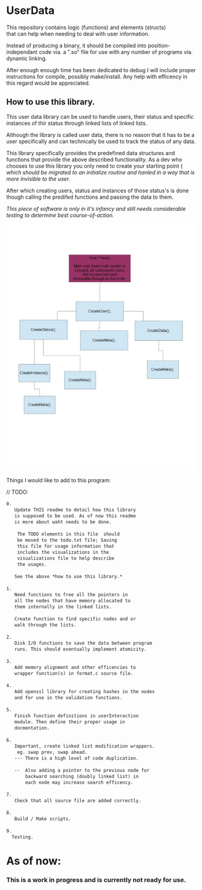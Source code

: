 # UserData

This repository contains logic (functions) and elements (structs)	
that can help when needing to deal with user information. 

Instead of producing a binary, it should be compiled into
position-independant code via. a ".so" file for use with
any number of programs via. dynamic linking.

After enough enough time has been dedicated to debug I will
include proper instructions for compile, possibly make/install.
Any help with efficency in this regard would be appreciated.

## How to use this library.

This user data library can be used to handle users, their
status and specific instances of thir status through linked
lists of linked lists.

Although the library is called user data, there is no reason
that it has to be a user specifically and can technically be
used to track the status of any data.

This library specifically provides the predefined data
structures and functions that provide the above described
functionality. As a dev who chooses to use this library
you only need to create your starting point ( _which should
be migrated to an initialize routine and hanled in a way 
that is more invisible to the user._ 

After which creating users, status and instances of those
status's is done though calling the predifed functions and
passing the data to them.

*This piece of software is only in it's infancy and still
 needs considerable testing to determine best course-of-action.*


![Image: Creating Users](visualizations/Creating_Users.jpg)


Things I would like to add to this program:

 // TODO:

	0.
	   Update THIS readme to detail how this library
	   is supposed to be used. As of now this readme
	   is more about waht needs to be done.
	
		The TODO elements in this file  should
		be moved to the todo.txt file; Saving
		this file for usage information that
		includes the visualizations in the
		visualizations file to help describe
		the usages.	

	   See the above *how to use this library.*

	1.
	   Need functions to free all the pointers in
	   all the nodes that have memory allocated to
	   them internally in the linked lists.

	   Create function to find specific nodes and or
	   walk through the lists.

	2.
	   Disk I/O functions to save the data between program
	   runs. This should eventually implement atomicity.

	3.
	   Add memory alignment and other efficencies to 
	   wrapper function(s) in format.c source file.
	   
	4.
	   Add openssl library for creating hashes in the nodes
	   and for use in the validation functions.

	5.
	   Finish function definitions in userInteraction
	   module. Then define their proper usage in
	   docmentation. 

	6.
	   Important, create linked list modification wrappers.
		eg. swap prev, swap ahead.
	   --- There is a high level of code duplication.

	   --  Also adding a pointer to the previous node for
	       backward searching (doubly linked list) in
	       each node may increase search efficency.

	7.
	   Check that all source file are added correctly.

	8.
	   Build / Make scripts.

	9.
	  Testing.

# As of now:
###   This is a work in progress and is currently not ready for use.

